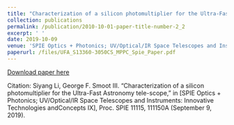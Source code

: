 ```yaml
---
title: "Characterization of a silicon photomultiplier for the Ultra-Fast Astronomy telescope"
collection: publications
permalink: /publication/2010-10-01-paper-title-number-2_2
excerpt: ' '
date: 2019-10-09
venue: 'SPIE Optics + Photonics; UV/Optical/IR Space Telescopes and Instruments: Innovative Technologies and Concepts IX], Proc. SPIE 11115'
paperurl: /files/UFA_S13360-3050CS_MPPC_Spie_Paper.pdf
---
```


[Download paper here](/files/UFA_S13360-3050CS_MPPC_Spie_Paper.pdf)

Citation: Siyang Li,  George F. Smoot III. “Characterization of a silicon photomultiplier for the Ultra-Fast Astronomy tele-scope,” in [SPIE Optics + Photonics; UV/Optical/IR Space Telescopes and Instruments: Innovative Technologies andConcepts IX], Proc. SPIE 11115, 111150A (September 9, 2019).
